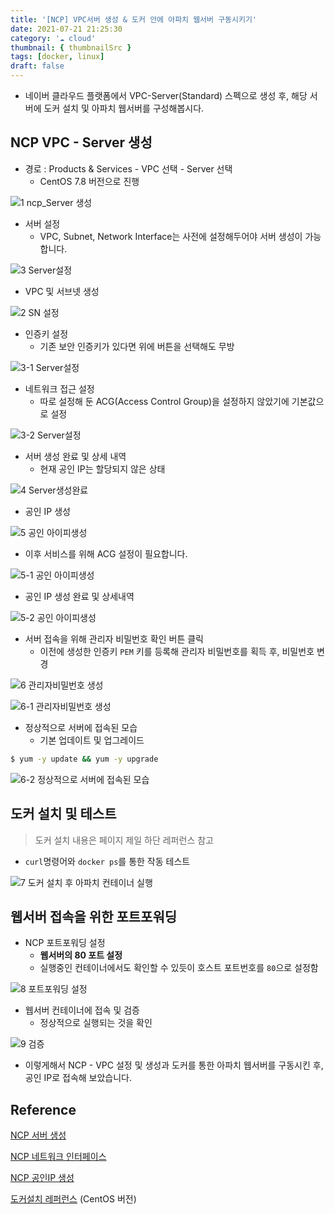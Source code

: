 ```yaml
---
title: '[NCP] VPC서버 생성 & 도커 안에 아파치 웹서버 구동시키기'
date: 2021-07-21 21:25:30
category: '☁️ cloud'
thumbnail: { thumbnailSrc }
tags: [docker, linux]
draft: false
---
```


- 네이버 클라우드 플랫폼에서 VPC-Server(Standard) 스펙으로 생성 후, 해당 서버에 도커 설치 및 아파치 웹서버를 구성해봅시다.

## NCP VPC - Server 생성

- 경로 : Products & Services - VPC 선택 - Server 선택
  - CentOS 7.8 버전으로 진행

![1  ncp_Server 생성](https://user-images.githubusercontent.com/66216102/126489252-436061df-2685-49f1-929b-86a49c89a9e8.JPG)

- 서버 설정
  - VPC, Subnet, Network Interface는 사전에 설정해두어야 서버 생성이 가능합니다.

![3  Server설정](https://user-images.githubusercontent.com/66216102/126489260-2c92bade-9317-4a3c-9965-92e26c48a405.JPG)

- VPC 및 서브넷 생성

![2  SN 설정](https://user-images.githubusercontent.com/66216102/126489258-bcb0a3a4-26b0-4d8d-9600-9f74cc5faea3.JPG)

- 인증키 설정
  - 기존 보안 인증키가 있다면 위에 버튼을 선택해도 무방

![3-1  Server설정](https://user-images.githubusercontent.com/66216102/126489262-c39b1723-0285-4fbb-b2ca-17b60cb0368a.JPG)

- 네트워크 접근 설정
  - 따로 설정해 둔 ACG(Access Control Group)을 설정하지 않았기에 기본값으로 설정

![3-2  Server설정](https://user-images.githubusercontent.com/66216102/126489263-7171afe5-3dde-4dfb-9429-5b235917c4e3.JPG)

- 서버 생성 완료 및 상세 내역
  - 현재 공인 IP는 할당되지 않은 상태

![4  Server생성완료](https://user-images.githubusercontent.com/66216102/126489266-2360e419-8b76-4c56-9ba1-afefb3411031.JPG)

- 공인 IP 생성

![5  공인 아이피생성](https://user-images.githubusercontent.com/66216102/126489269-f6445d12-9978-4173-bed0-72083fd96c6a.JPG)

- 이후 서비스를 위해 ACG 설정이 필요합니다.

![5-1  공인 아이피생성](https://user-images.githubusercontent.com/66216102/126489272-dcb7af86-9276-4839-9f60-1bcb272230bb.JPG)

- 공인 IP 생성 완료 및 상세내역

![5-2  공인 아이피생성](https://user-images.githubusercontent.com/66216102/126489275-91284ad4-a786-471b-a019-1e553b9fd354.JPG)

- 서버 접속을 위해 관리자 비밀번호 확인 버튼 클릭
  - 이전에 생성한 인증키 `PEM` 키를 등록해 관리자 비밀번호를 획득 후, 비밀번호 변경

![6  관리자비밀번호 생성](https://user-images.githubusercontent.com/66216102/126489277-02120424-4ed1-44fa-b473-948455ecbf9d.JPG)

![6-1  관리자비밀번호 생성](https://user-images.githubusercontent.com/66216102/126489279-45d5cfa6-d791-4135-b1dc-44abae40bc6f.JPG)

- 정상적으로 서버에 접속된 모습
  - 기본 업데이트 및 업그레이드

```bash
$ yum -y update && yum -y upgrade
```

![6-2  정상적으로 서버에 접속된 모습](https://user-images.githubusercontent.com/66216102/126489282-adc391b9-159e-4980-b38c-4e1ba5238c6c.JPG)

## 도커 설치 및 테스트

> 도커 설치 내용은 페이지 제일 하단 레퍼런스 참고

- `curl`명령어와 `docker ps`를 통한 작동 테스트

![7  도커 설치 후 아파치 컨테이너 실행](https://user-images.githubusercontent.com/66216102/126489286-22aed997-8e87-4bf3-ab7d-65e3c4fe3e75.JPG)

## 웹서버 접속을 위한 포트포워딩

- NCP 포트포워딩 설정
  - **웹서버의 80 포트 설정**
  - 실행중인 컨테이너에서도 확인할 수 있듯이 호스트 포트번호를 `80`으로 설정함

![8  포트포워딩 설정](https://user-images.githubusercontent.com/66216102/126489287-c06a4f20-e8e8-4a27-b249-d64f8c06eeb3.JPG)

- 웹서버 컨테이너에 접속 및 검증
  - 정상적으로 실행되는 것을 확인

![9  검증](https://user-images.githubusercontent.com/66216102/126489288-db9a7d55-7966-44bb-8e74-fc0cb04787bf.JPG)

- 이렇게해서 NCP - VPC 설정 및 생성과 도커를 통한 아파치 웹서버를 구동시킨 후, 공인 IP로 접속해 보았습니다.

## Reference

[NCP 서버 생성](https://guide.ncloud-docs.com/docs/compute-compute-3-1-v2#)

[NCP 네트워크 인터페이스](https://guide.ncloud-docs.com/docs/compute-compute-7-1)

[NCP 공인IP 생성](https://guide.ncloud-docs.com/docs/ko/compute-compute-2-1-v2)

[도커설치 레퍼런스](https://docs.docker.com/engine/install/centos/) (CentOS 버전)

